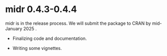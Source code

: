 # midr 0.4.3-0.4.4

midr is in the release process. We will submit the package to CRAN by mid-January 2025 .

-   Finalizing code and documentation.

-   Writing some vignettes.
